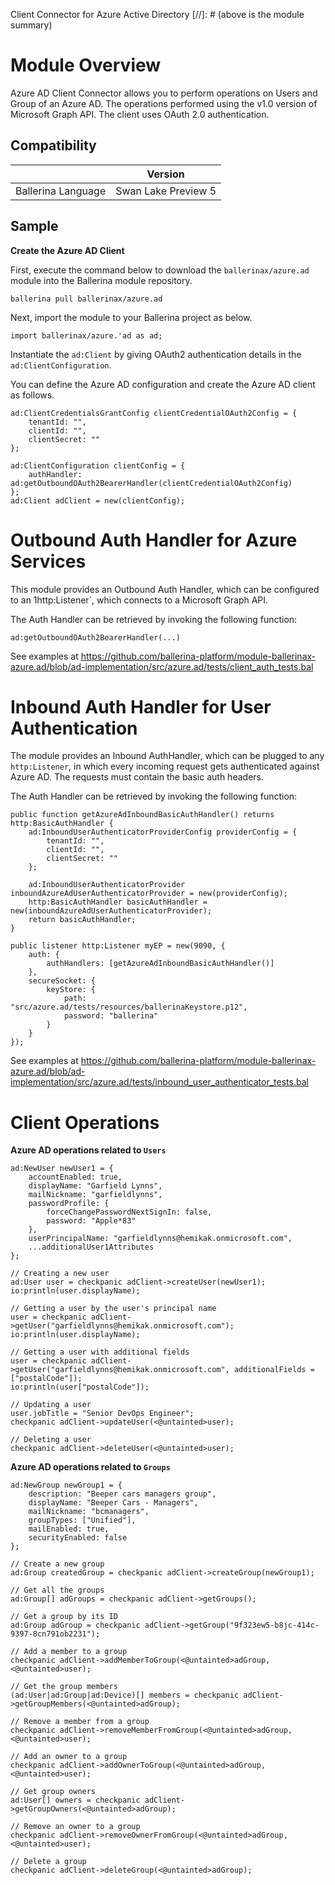 Client Connector for Azure Active Directory
[//]: # (above is the module summary)

# Module Overview
Azure AD Client Connector allows you to perform operations on Users and Group of an Azure AD. The operations performed using the v1.0 version of Microsoft Graph API. The client uses OAuth 2.0 authentication.

## Compatibility
|                     |       Version       |
|:-------------------:|:-------------------:|
| Ballerina Language  | Swan Lake Preview 5 |

## Sample

**Create the Azure AD Client**

First, execute the command below to download the `ballerinax/azure.ad` module into the Ballerina module repository.
```ballerina
ballerina pull ballerinax/azure.ad
```

Next, import the module to your Ballerina project as below.
```ballerina
import ballerinax/azure.'ad as ad;
```

Instantiate the `ad:Client` by giving OAuth2 authentication details in the `ad:ClientConfiguration`. 

You can define the Azure AD configuration and create the Azure AD client as follows. 
```ballerina
ad:ClientCredentialsGrantConfig clientCredentialOAuth2Config = {
    tenantId: "",
    clientId: "",
    clientSecret: ""
};

ad:ClientConfiguration clientConfig = {
    authHandler: ad:getOutboundOAuth2BearerHandler(clientCredentialOAuth2Config)
};
ad:Client adClient = new(clientConfig);
```

# Outbound Auth Handler for Azure Services
This module provides an Outbound Auth Handler, which can be configured to an 1http:Listener`, which connects to a
Microsoft Graph API.

The Auth Handler can be retrieved by invoking the following function:
```ballerina
ad:getOutboundOAuth2BearerHandler(...)
```

See examples at https://github.com/ballerina-platform/module-ballerinax-azure.ad/blob/ad-implementation/src/azure.ad/tests/client_auth_tests.bal

# Inbound Auth Handler for User Authentication
The module provides an Inbound AuthHandler, which can be plugged to any `http:Listener`, in which every incoming request gets authenticated against Azure AD. The requests must contain the basic auth headers.

The Auth Handler can be retrieved by invoking the following function:
```ballerina
public function getAzureAdInboundBasicAuthHandler() returns http:BasicAuthHandler {
    ad:InboundUserAuthenticatorProviderConfig providerConfig = {
        tenantId: "",
        clientId: "",
        clientSecret: ""
    };

    ad:InboundUserAuthenticatorProvider inboundAzureAdUserAuthenticatorProvider = new(providerConfig);
    http:BasicAuthHandler basicAuthHandler = new(inboundAzureAdUserAuthenticatorProvider);
    return basicAuthHandler;
}

public listener http:Listener myEP = new(9090, {
    auth: {
        authHandlers: [getAzureAdInboundBasicAuthHandler()]
    },
    secureSocket: {
        keyStore: {
            path: "src/azure.ad/tests/resources/ballerinaKeystore.p12",
            password: "ballerina"
        }
    }
});
```

See examples at https://github.com/ballerina-platform/module-ballerinax-azure.ad/blob/ad-implementation/src/azure.ad/tests/inbound_user_authenticator_tests.bal

# Client Operations
**Azure AD operations related to `Users`**

```ballerina
ad:NewUser newUser1 = {
    accountEnabled: true,
    displayName: "Garfield Lynns",
    mailNickname: "garfieldlynns",
    passwordProfile: {
        forceChangePasswordNextSignIn: false,
        password: "Apple*83"
    },
    userPrincipalName: "garfieldlynns@hemikak.onmicrosoft.com",
    ...additionalUser1Attributes
};

// Creating a new user
ad:User user = checkpanic adClient->createUser(newUser1);
io:println(user.displayName);

// Getting a user by the user's principal name
user = checkpanic adClient->getUser("garfieldlynns@hemikak.onmicrosoft.com");
io:println(user.displayName);

// Getting a user with additional fields
user = checkpanic adClient->getUser("garfieldlynns@hemikak.onmicrosoft.com", additionalFields = ["postalCode"]);
io:println(user["postalCode"]);

// Updating a user
user.jobTitle = "Senior DevOps Engineer";
checkpanic adClient->updateUser(<@untainted>user);

// Deleting a user
checkpanic adClient->deleteUser(<@untainted>user);
```

**Azure AD operations related to `Groups`**

```ballerina
ad:NewGroup newGroup1 = {
    description: "Beeper cars managers group",
    displayName: "Beeper Cars - Managers",
    mailNickname: "bcmanagers",
    groupTypes: ["Unified"],
    mailEnabled: true,
    securityEnabled: false
};

// Create a new group
ad:Group createdGroup = checkpanic adClient->createGroup(newGroup1);

// Get all the groups
ad:Group[] adGroups = checkpanic adClient->getGroups();

// Get a group by its ID
ad:Group adGroup = checkpanic adClient->getGroup("9f323ew5-b8jc-414c-9397-8cn791ob2231");

// Add a member to a group
checkpanic adClient->addMemberToGroup(<@untainted>adGroup, <@untainted>user);

// Get the group members
(ad:User|ad:Group|ad:Device)[] members = checkpanic adClient->getGroupMembers(<@untainted>adGroup);

// Remove a member from a group
checkpanic adClient->removeMemberFromGroup(<@untainted>adGroup, <@untainted>user);

// Add an owner to a group
checkpanic adClient->addOwnerToGroup(<@untainted>adGroup, <@untainted>user);

// Get group owners
ad:User[] owners = checkpanic adClient->getGroupOwners(<@untainted>adGroup);

// Remove an owner to a group
checkpanic adClient->removeOwnerFromGroup(<@untainted>adGroup, <@untainted>user);

// Delete a group
checkpanic adClient->deleteGroup(<@untainted>adGroup);
```
